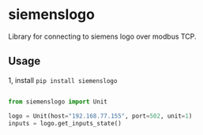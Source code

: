 # siemenslogo

Library for connecting to siemens logo over modbus TCP.



## Usage 

1, install `pip install siemenslogo`

```python

from siemenslogo import Unit

logo = Unit(host="192.168.77.155", port=502, unit=1)
inputs = logo.get_inputs_state()

```

